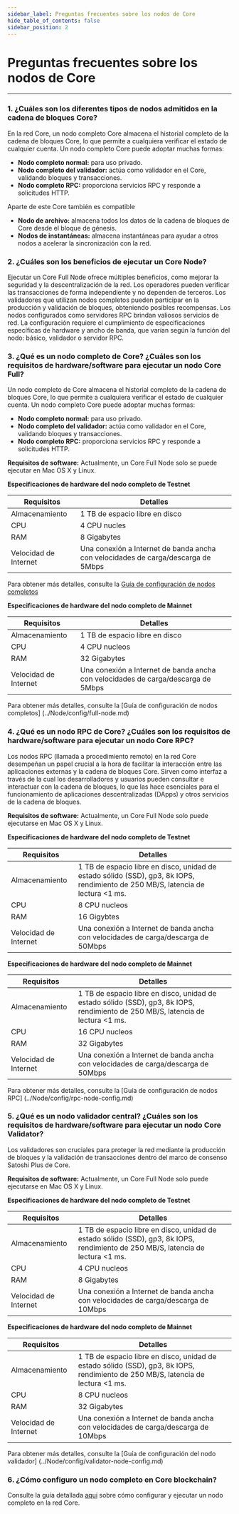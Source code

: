 ```yaml
---
sidebar_label: Preguntas frecuentes sobre los nodos de Core
hide_table_of_contents: false
sidebar_position: 2
---
```


# Preguntas frecuentes sobre los nodos de Core

---

### 1. ¿Cuáles son los diferentes tipos de nodos admitidos en la cadena de bloques Core?

En la red Core, un nodo completo Core almacena el historial completo de la cadena de bloques Core, lo que permite a cualquiera verificar el estado de cualquier cuenta. Un nodo completo Core puede adoptar muchas formas:

- **Nodo completo normal:** para uso privado.
- **Nodo completo del validador:** actúa como validador en el Core, validando bloques y transacciones.
- **Nodo completo RPC:** proporciona servicios RPC y responde a solicitudes HTTP.

Aparte de este Core también es compatible

- **Nodo de archivo:** almacena todos los datos de la cadena de bloques de Core desde el bloque de génesis.
- **Nodos de instantáneas:** almacena instantáneas para ayudar a otros nodos a acelerar la sincronización con la red.

### 2. ¿Cuáles son los beneficios de ejecutar un Core Node?

Ejecutar un Core Full Node ofrece múltiples beneficios, como mejorar la seguridad y la descentralización de la red. Los operadores pueden verificar las transacciones de forma independiente y no dependen de terceros. Los validadores que utilizan nodos completos pueden participar en la producción y validación de bloques, obteniendo posibles recompensas. Los nodos configurados como servidores RPC brindan valiosos servicios de red. La configuración requiere el cumplimiento de especificaciones específicas de hardware y ancho de banda, que varían según la función del nodo: básico, validador o servidor RPC.

### 3. ¿Qué es un nodo completo de Core? ¿Cuáles son los requisitos de hardware/software para ejecutar un nodo Core Full?

Un nodo completo de Core almacena el historial completo de la cadena de bloques Core, lo que permite a cualquiera verificar el estado de cualquier cuenta. Un nodo completo Core puede adoptar muchas formas:

- **Nodo completo normal:** para uso privado.
- **Nodo completo del validador:** actúa como validador en el Core, validando bloques y transacciones.
- **Nodo completo RPC:** proporciona servicios RPC y responde a solicitudes HTTP.

**Requisitos de software:** Actualmente, un Core Full Node solo se puede ejecutar en Mac OS X y Linux.

**Especificaciones de hardware del nodo completo de Testnet**

| **Requisitos**        | **Detalles**                                                                      |
| --------------------- | --------------------------------------------------------------------------------- |
| Almacenamiento        | 1 TB de espacio libre en disco                                                    |
| CPU                   | 4 CPU nucles                                                                      |
| RAM                   | 8 Gigabytes                                                                       |
| Velocidad de Internet | Una conexión a Internet de banda ancha con velocidades de carga/descarga de 5Mbps |

Para obtener más detalles, consulte la [Guía de configuración de nodos completos](../Node/config/full-node.md)

**Especificaciones de hardware del nodo completo de Mainnet**

| **Requisitos**        | **Detalles**                                                                      |
| --------------------- | --------------------------------------------------------------------------------- |
| Almacenamiento        | 1 TB de espacio libre en disco                                                    |
| CPU                   | 4 CPU nucleos                                                                     |
| RAM                   | 32 Gigabytes                                                                      |
| Velocidad de Internet | Una conexión a Internet de banda ancha con velocidades de carga/descarga de 5Mbps |

Para obtener más detalles, consulte la [Guía de configuración de nodos completos] (../Node/config/full-node.md)

### 4. ¿Qué es un nodo RPC de Core? ¿Cuáles son los requisitos de hardware/software para ejecutar un nodo Core RPC?

Los nodos RPC (llamada a procedimiento remoto) en la red Core desempeñan un papel crucial a la hora de facilitar la interacción entre las aplicaciones externas y la cadena de bloques Core. Sirven como interfaz a través de la cual los desarrolladores y usuarios pueden consultar e interactuar con la cadena de bloques, lo que las hace esenciales para el funcionamiento de aplicaciones descentralizadas (DApps) y otros servicios de la cadena de bloques.

**Requisitos de software:** Actualmente, un Core Full Node solo puede ejecutarse en Mac OS X y Linux.

**Especificaciones de hardware del nodo completo de Testnet**

| **Requisitos**        | **Detalles**                                                                                                                                                                                   |
| --------------------- | ---------------------------------------------------------------------------------------------------------------------------------------------------------------------------------------------- |
| Almacenamiento        | 1 TB de espacio libre en disco, unidad de estado sólido (SSD), gp3, 8k IOPS, rendimiento de 250 MB/S, latencia de lectura \<1 ms. |
| CPU                   | 8 CPU nucleos                                                                                                                                                                                  |
| RAM                   | 16 Gigybtes                                                                                                                                                                                    |
| Velocidad de Internet | Una conexión a Internet de banda ancha con velocidades de carga/descarga de 50Mbps                                                                                                             |

**Especificaciones de hardware del nodo completo de Mainnet**

| **Requisitos**        | **Detalles**                                                                                                                                                                                   |
| --------------------- | ---------------------------------------------------------------------------------------------------------------------------------------------------------------------------------------------- |
| Almacenamiento        | 1 TB de espacio libre en disco, unidad de estado sólido (SSD), gp3, 8k IOPS, rendimiento de 250 MB/S, latencia de lectura \<1 ms. |
| CPU                   | 16 CPU  nucleos                                                                                                                                                                                |
| RAM                   | 32 Gigabytes                                                                                                                                                                                   |
| Velocidad de Internet | Una conexión a Internet de banda ancha con velocidades de carga/descarga de 50Mbps                                                                                                             |

Para obtener más detalles, consulte la [Guía de configuración de nodos RPC] (../Node/config/rpc-node-config.md)

### 5. ¿Qué es un nodo validador central? ¿Cuáles son los requisitos de hardware/software para ejecutar un nodo Core Validator?

Los validadores son cruciales para proteger la red mediante la producción de bloques y la validación de transacciones dentro del marco de consenso Satoshi Plus de Core.

**Requisitos de software:** Actualmente, un Core Full Node solo puede ejecutarse en Mac OS X y Linux.

**Especificaciones de hardware del nodo completo de Testnet**

| **Requisitos**        | **Detalles**                                                                                                                                                                                   |
| --------------------- | ---------------------------------------------------------------------------------------------------------------------------------------------------------------------------------------------- |
| Almacenamiento        | 1 TB de espacio libre en disco, unidad de estado sólido (SSD), gp3, 8k IOPS, rendimiento de 250 MB/S, latencia de lectura \<1 ms. |
| CPU                   | 4 CPU nucleos                                                                                                                                                                                  |
| RAM                   | 8 Gigabytes                                                                                                                                                                                    |
| Velocidad de Internet | Una conexión a Internet de banda ancha con velocidades de carga/descarga de 10Mbps                                                                                                             |

**Especificaciones de hardware del nodo completo de Mainnet**

| **Requisitos**        | **Detalles**                                                                                                                                                                                   |
| --------------------- | ---------------------------------------------------------------------------------------------------------------------------------------------------------------------------------------------- |
| Almacenamiento        | 1 TB de espacio libre en disco, unidad de estado sólido (SSD), gp3, 8k IOPS, rendimiento de 250 MB/S, latencia de lectura \<1 ms. |
| CPU                   | 8 CPU nucleos                                                                                                                                                                                  |
| RAM                   | 32 Gigabytes                                                                                                                                                                                   |
| Velocidad de Internet | Una conexión a Internet de banda ancha con velocidades de carga/descarga de 10Mbps                                                                                                             |

Para obtener más detalles, consulte la [Guía de configuración del nodo validador] (../Node/config/validator-node-config.md)

### 6. ¿Cómo configuro un nodo completo en Core blockchain?

Consulte la guía detallada [aquí](../Node/config/full-node.md) sobre cómo configurar y ejecutar un nodo completo en la red Core.

